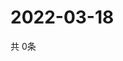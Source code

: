 # 2022-03-18
  共 0条

  <!-- BEGIN -->
  <!-- 最后更新时间Fri Mar 18 2022 00:31:09 GMT+0000 (Coordinated Universal Time) -->
  
  <!-- END -->
  
  